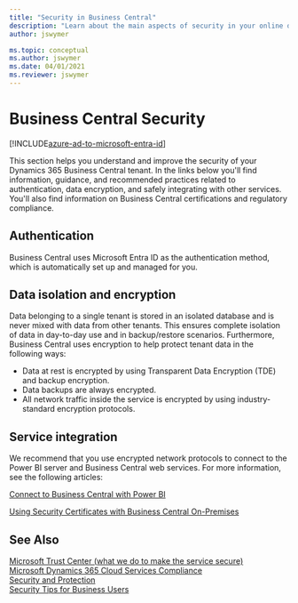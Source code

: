 ```yaml
---
title: "Security in Business Central"
description: "Learn about the main aspects of security in your online deployment of Dynamics 365 Business Central."
author: jswymer

ms.topic: conceptual
ms.author: jswymer
ms.date: 04/01/2021
ms.reviewer: jswymer
---
```


# Business Central Security 

[!INCLUDE[azure-ad-to-microsoft-entra-id](~/../shared-content/shared/azure-ad-to-microsoft-entra-id.md)]

This section helps you understand and improve the security of your Dynamics 365 Business Central tenant. In the links below you'll find information, guidance, and recommended practices related to authentication, data encryption, and safely integrating with other services. You'll also find information on Business Central certifications and regulatory compliance.

## Authentication
 
Business Central uses Microsoft Entra ID as the authentication method, which is automatically set up and managed for you.

## Data isolation and encryption

Data belonging to a single tenant is stored in an isolated database and is never mixed with data from other tenants. This ensures complete isolation of data in day-to-day use and in backup/restore scenarios. Furthermore, Business Central uses encryption to help protect tenant data in the following ways:

- Data at rest is encrypted by using Transparent Data Encryption (TDE) and backup encryption.
- Data backups are always encrypted.
- All network traffic inside the service is encrypted by using industry-standard encryption protocols.

## Service integration

We recommend that you use encrypted network protocols to connect to the Power BI server and Business Central web services. For more information, see the following articles:

[Connect to Business Central with Power BI](/power-bi/service-connect-to-microsoft-dynamics-nav) 

[Using Security Certificates with Business Central On-Premises](../deployment/implement-security-certificates-production-environment.md) 

## See Also  

[Microsoft Trust Center (what we do to make the service secure)](https://www.microsoft.com/trustcenter/security/default.aspx)  
[Microsoft Dynamics 365 Cloud Services Compliance](https://aka.ms/d365-compliance-list)  
[Security and Protection](security-and-protection.md)  
[Security Tips for Business Users](security-users.md)  
